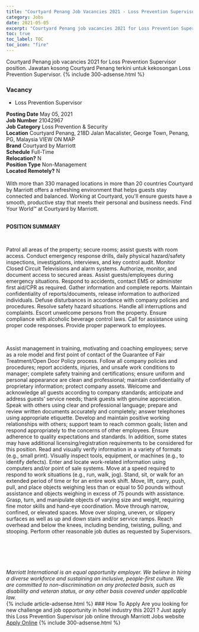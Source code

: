 ```yaml
---
title: "Courtyard Penang Job Vacancies 2021 - Loss Prevention Supervisor" 
category: Jobs 
date: 2021-05-05 
excerpt: "Courtyard Penang job vacancies 2021 for Loss Prevention Supervisor position. Jawatan kosong Courtyard Penang terkini untuk kekosongan Loss Prevention Supervisor." 
toc: true 
toc_label: TOC 
toc_icon: "fire" 
--- 
```


Courtyard Penang job vacancies 2021 for Loss Prevention Supervisor position. Jawatan kosong Courtyard Penang terkini untuk kekosongan Loss Prevention Supervisor. 
{% include 300-adsense.html %} 
### Vacancy 
- Loss Prevention Supervisor 
<div><div><b>Posting Date</b> May 05, 2021<br><b>Job Number</b> 21042967<br><b>Job Category</b> Loss Prevention &amp; Security<br><b>Location</b> Courtyard Penang, 218D Jalan Macalister, George Town, Penang, PG, Malaysia VIEW ON MAP<br><b>Brand</b> Courtyard by Marriott<br><b>Schedule</b> Full-Time<br><b>Relocation?</b> N<br><b>Position Type</b> Non-Management<br><b>Located Remotely?</b> N<br><br><div>    With more than 330 managed locations in more than 20 countries Courtyard by Marriott offers a refreshing environment that helps guests stay connected and balanced. Working at Courtyard, you'll ensure guests have a smooth, productive stay that meets their personal and business needs. Find Your World&#8482; at Courtyard by Marriott.    </div><br></div><div> <p><strong>POSITION SUMMARY</strong></p> <p>&#160;</p> <p>Patrol all areas of the property; secure rooms; assist guests with room access. Conduct emergency response drills, daily physical hazard/safety inspections, investigations, interviews, and key control audit. Monitor Closed Circuit Televisions and alarm systems. Authorize, monitor, and document access to secured areas. Assist guests/employees during emergency situations. Respond to accidents, contact EMS or administer first aid/CPR as required. Gather information and complete reports. Maintain confidentiality of reports/documents, release information to authorized individuals. Defuse disturbances in accordance with company policies and procedures. Resolve safety hazard situations. Handle all interruptions and complaints. Escort unwelcome persons from the property. Ensure compliance with alcoholic beverage control laws. Call for assistance using proper code responses. Provide proper paperwork to employees.</p> <p>&#160;</p> <p>Assist management in training, motivating and coaching employees; serve as a role model and first point of contact of the Guarantee of Fair Treatment/Open Door Policy process. Follow all company policies and procedures; report accidents, injuries, and unsafe work conditions to manager; complete safety training and certifications; ensure uniform and personal appearance are clean and professional; maintain confidentiality of proprietary information; protect company assets. Welcome and acknowledge all guests according to company standards; anticipate and address guests&#8217; service needs; thank guests with genuine appreciation. Speak with others using clear and professional language; prepare and review written documents accurately and completely; answer telephones using appropriate etiquette. Develop and maintain positive working relationships with others; support team to reach common goals; listen and respond appropriately to the concerns of other employees. Ensure adherence to quality expectations and standards. In addition, some states may have additional licensing/registration requirements to be considered for this position. Read and visually verify information in a variety of formats (e.g., small print). Visually inspect tools, equipment, or machines (e.g., to identify defects). Enter and locate work-related information using computers and/or point of sale systems. Move at a speed required to respond to work situations (e.g., run, walk, jog). Stand, sit, or walk for an extended period of time or for an entire work shift. Move, lift, carry, push, pull, and place objects weighing less than or equal to 50 pounds without assistance and objects weighing in excess of 75 pounds with assistance. Grasp, turn, and manipulate objects of varying size and weight, requiring fine motor skills and hand-eye coordination. Move through narrow, confined, or elevated spaces. Move over sloping, uneven, or slippery surfaces as well as up and down stairs and/or service ramps. Reach overhead and below the knees, including bending, twisting, pulling, and stooping. Perform other reasonable job duties as requested by Supervisors.</p> <p>&#160;</p> <p>&#160;</p> </div> <div> &#160;</div> <em>Marriott International is an equal opportunity employer.&#160;We believe in hiring a diverse workforce and sustaining an inclusive, people-first culture.&#160;We are committed to non-discrimination on&#160;any&#160;protected&#160;basis, such as disability and veteran status, or any other basis covered under applicable law.</em><br></div> 
{% include article-adsense.html %} 
### How To Apply 
Are you looking for new challenge and job opportunity in hotel industry this 2021 ?
Just apply this Loss Prevention Supervisor job online through Marriott Jobs website 
<a href="https://jobs.marriott.com/marriott/jobs/21042967?lang=en-us" class="btn btn--info" target="_blank" rel="nofollow noopenner">Apply Online</a> 
{% include 300-adsense.html %} 